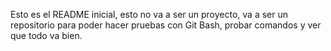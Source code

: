 Esto es el README inicial, esto no va a ser un proyecto, va a ser un repositorio para poder hacer pruebas con Git Bash, probar comandos y ver que todo va bien.
